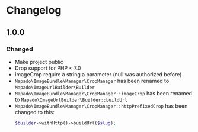 # Changelog

## 1.0.0

### Changed

* Make project public
* Drop support for PHP < 7.0
* imageCrop require a string a parameter (null was authorized before)
* `Mapado\ImageBundle\Manager\CropManager` has been renamed to `Mapado\ImageUrlBuilder\Builder`
* `Mapado\ImageBundle\Manager\CropManager::imageCrop` has been renamed to `Mapado\ImageUrlBuilder\Builder::buildUrl`
* `Mapado\ImageBundle\Manager\CropManager::httpPrefixedCrop` has been changed to this:
  ```php
  $builder->withHttp()->buildUrl($slug);
  ```
